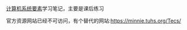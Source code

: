 [计算机系统要素](https://book.douban.com/subject/1998341/)学习笔记，主要是课后练习

官方资源网站已经不可访问，有个替代的网站:https://minnie.tuhs.org/Tecs/
